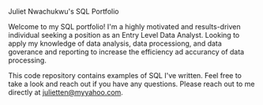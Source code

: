 Juliet Nwachukwu's SQL Portfolio

Welcome to my SQL portfolio! I'm a highly motivated and results-driven individual seeking a position as an Entry Level Data Analyst. Looking to apply my knowledge of data analysis, data processiong, and data goverance and reporting to increase the efficiency ad accurancy of data processing.

This code repository contains examples of SQL I've written. Feel free to take a look and reach out if you have any questions. Please reach out to me directly at julietten@myyahoo.com. 
